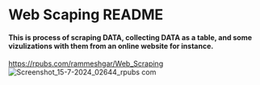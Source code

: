 # Web Scaping README

#### This is process of scraping DATA, collecting DATA as a table, and some vizulizations with them from an online website for instance.


https://rpubs.com/rammeshgar/Web_Scraping
![Screenshot_15-7-2024_02644_rpubs com](https://github.com/user-attachments/assets/62aad860-0bb7-47cc-8955-f51f2229a539)
